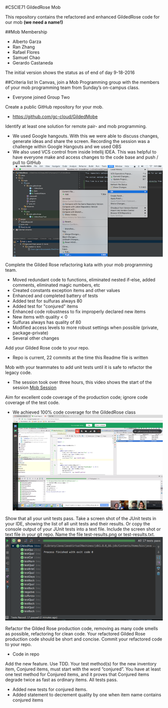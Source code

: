 #CSCIE71 GildedRose Mob

This repository contains the refactored and enhanced GildedRose code for our mob **(we need a name!)**

##Mob Membership
* Alberto Garza
* Ran Zhang
* Rafael Flores
* Samuel Chao
* Gerardo Castaneda

The initial version shows the status as of end of day 9-18-2016



##Criteria list
In Canvas, join a Mob Programming group with the members of your mob programming team from Sunday’s on-campus class. 
* Everyone joined Group Two

Create a public GitHub repository for your mob. 
* https://github.com/gc-cloud/GildedMobe

Identify at least one solution for remote pair- and mob programming. 
* We used Google hangouts.  With this we were able to discuss changes, generate ideas and share the screen.  Recording the session was a challenge within Google Hangouts and we used OBS
* We also used VCS control from inside Intellij IDEA.  This was helpful to have everyone make and access changes to the code base and push / pull to GitHub
![Alt text](GitIDEA_MENU.png?raw=true "Using Git in Intellij IDEA")


Complete the Gilded Rose refactoring kata with your mob programming team.
* Moved redundant code to functions, eliminated nested if-else, added comments, eliminated magic numbers, etc
* Created constants exception items and other values
* Enhanced and completed battery of tests
* Added test for sulfuras always 80
* Added test for "conjured" items
* Enhanced code robustness to fix improperly declared new items
* New items with quality < 0 
* Sulfuras always has quality of 80
* Modified access levels to more robust settings when possible (private, package-private)
* Several other changes


Add your Gilded Rose code to your repo.
* Repo is current, 22 commits at the time this Readme file is written

Mob with your teammates to add unit tests until it is safe to refactor the legacy code. 
* The session took over three hours, this video shows the start of the session [Mob Session](https://www.youtube.com/watch?v=l6lQjZ9BMyc)

Aim for excellent code coverage of the production code; ignore code coverage of the test code. 
* We achieved 100% code coverage for the GildedRose class
![Alt text](Result.png?raw=true "Test Coverage & Hangout")

Show that all your unit tests pass. Take a screen shot of the JUnit tests in your IDE, showing the list of all unit tests and their results. Or copy the console output of your JUnit tests into a text file. Include the screen shot or text file in your git repo. Name the file test-results.png or test-results.txt.
![Alt text](test-passed.png?raw=true "All tests passed")

Refactor the Gilded Rose production code, removing as many code smells as possible, refactoring for clean code. Your refactored Gilded Rose production code should be short and concise. Commit your refactored code to your repo.
* Code in repo

Add the new feature. Use TDD. Your test method(s) for the new inventory item, Conjured items, must start with the word “conjured”. You have at least one test method for Conjured items, and it proves that Conjured items degrade twice as fast as ordinary items. All tests pass.
* Added new tests for conjured items.  
* Added statement to decrement quality by one when item name contains conjured items
